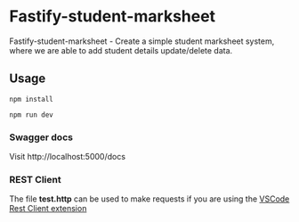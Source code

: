 # Fastify-student-marksheet

Fastify-student-marksheet - Create a simple student marksheet system, where we are able to add student details update/delete data.

## Usage

```
npm install

npm run dev
```

### Swagger docs

Visit http://localhost:5000/docs

### REST Client

The file **test.http** can be used to make requests if you are using the [VSCode Rest Client extension](https://marketplace.visualstudio.com/items?itemName=humao.rest-client)
